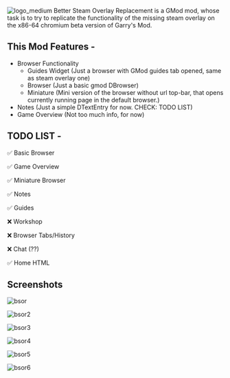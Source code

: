![logo_medium](https://github.com/Turelk/Better-Steam-Overlay-Replacement/assets/157890839/43cd3fc7-6ca6-41ab-9e07-5594ff894a17)
Better Steam Overlay Replacement is a GMod mod, whose task is to try to replicate the functionality of the missing steam overlay on the x86-64 chromium beta version of Garry's Mod.

## This Mod Features -
- Browser Functionality
  - Guides Widget (Just a browser with GMod guides tab opened, same as steam overlay one)
  - Browser (Just a basic gmod DBrowser)
  - Miniature (Mini version of the browser without url top-bar, that opens currently running page in the default browser.)
- Notes (Just a simple DTextEntry for now. CHECK: TODO LIST)
- Game Overview (Not too much info, for now)
  
## TODO LIST -
✅ Basic Browser

✅ Game Overview

✅ Miniature Browser

✅ Notes

✅ Guides

❌ Workshop

❌ Browser Tabs/History

❌ Chat (??)

✅ Home HTML

## Screenshots

![bsor](https://github.com/Turelk/Better-Steam-Overlay-Replacement/assets/157890839/b41080bb-a9c7-456d-b7e6-cf8c3ae89526)

![bsor2](https://github.com/Turelk/Better-Steam-Overlay-Replacement/assets/157890839/769eb6e5-742f-4a0d-b005-3afce79072eb)

![bsor3](https://github.com/Turelk/Better-Steam-Overlay-Replacement/assets/157890839/9813302b-85aa-41c6-9611-f898fe22795d)

![bsor4](https://github.com/Turelk/Better-Steam-Overlay-Replacement/assets/157890839/2a2ffaa0-c078-4fb4-ab4f-a4838b4d084b)

![bsor5](https://github.com/Turelk/Better-Steam-Overlay-Replacement/assets/157890839/77a908c1-66b7-4fb1-aa50-79d973806224)

![bsor6](https://github.com/Turelk/Better-Steam-Overlay-Replacement/assets/157890839/833ac9c1-0892-4e20-8349-71803829ff77)

